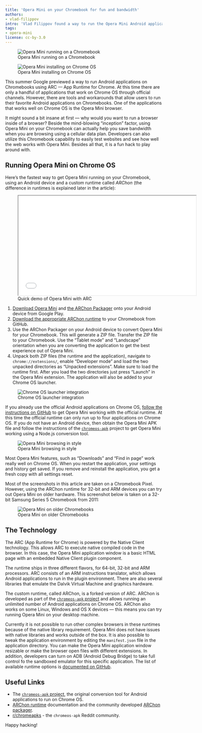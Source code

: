 ```yaml
---
title: 'Opera Mini on your Chromebook for fun and bandwidth'
authors:
- vlad-filippov
intro: 'Vlad Filippov found a way to run the Opera Mini Android application on Chrome OS.'
tags:
- opera-mini
license: cc-by-3.0
---
```


<figure class="figure">
	<img src="{{ page.id }}/great-success.jpg" alt="Opera Mini running on a Chromebook" class="figure__media">
	<figcaption class="figure__caption">Opera Mini running on a Chromebook</figcaption>
</figure>

<figure class="figure figure--right">
	<img src="{{ page.id }}/installing.jpg" alt="Opera Mini installing on Chrome OS" class="figure__media">
	<figcaption class="figure__caption">Opera Mini installing on Chrome OS</figcaption>
</figure>

This summer Google previewed a way to run Android applications on Chromebooks using ARC — App Runtime for Chrome. At this time there are only a handful of applications that work on Chrome OS through official channels. However, there are tools and workarounds that allow users to run their favorite Android applications on Chromebooks. One of the applications that works well on Chrome OS is the Opera Mini browser.

It might sound a bit insane at first — why would you want to run a browser inside of a browser? Beside the mind-blowing “inception” factor, using Opera Mini on your Chromebook can actually help you save bandwidth when you are browsing using a cellular data plan. Developers can also utilize this Chromebook capability to easily test websites and see how well the web works with Opera Mini. Besides all that, it is a fun hack to play around with.

## Running Opera Mini on Chrome OS

Here’s the fastest way to get Opera Mini running on your Chromebook, using an Android device and a custom runtime called _ARChon_ (the difference in runtimes is explained later in the article):

<figure class="figure">
	<iframe src="//www.youtube.com/embed/FA2UDyTB7lI" width="570" height="320" allowfullscreen class="figure__media"></iframe>
	<figcaption class="figure__caption">Quick demo of Opera Mini with ARC</figcaption>
</figure>

1. [Download Opera Mini](https://play.google.com/store/apps/details?id=com.opera.mini.android&hl=en) and [the ARChon Packager](https://play.google.com/store/apps/details?id=me.bpear.archonpackager&hl=en) onto your Android device from Google Play.
2. [Download the appropriate ARChon runtime](https://github.com/vladikoff/chromeos-apk/blob/master/archon.md#instructions) to your Chromebook from GitHub.
3. Use the ARChon Packager on your Android device to convert Opera Mini for your Chromebook. This will generate a ZIP file. Transfer the ZIP file to your Chromebook. Use the “Tablet mode” and “Landscape” orientation when you are converting the application to get the best experience out of Opera Mini.
4. Unpack both ZIP files (the runtime and the application), navigate to
 `chrome://extensions/`, enable “Developer mode” and load the two unpacked directories as “Unpacked extensions”. Make sure to load the runtime first. After you load the two directories just press “Launch” in the Opera Mini extension. The application will also be added to your Chrome OS launcher.

<figure class="figure">
	<img src="{{ page.id }}/chrome-os-launcher.jpg" alt="Chrome OS launcher integration" class="figure__media">
	<figcaption class="figure__caption">Chrome OS launcher integration</figcaption>
</figure>

If you already use the official Android applications on Chrome OS, [follow the instructions on GitHub](https://github.com/vladikoff/chromeos-apk#setup-for-chrome-os--app-conversion) to get Opera Mini working with the official runtime. At this time the official runtime can only run up to four applications on Chrome OS. If you do not have an Android device, then obtain the Opera Mini APK file and follow the instructions of the [`chromeos-apk`](https://github.com/vladikoff/chromeos-apk) project to get Opera Mini working using a Node.js conversion tool.

<figure class="figure">
	<img src="{{ page.id }}/opera-mini-web-page.jpg" alt="Opera Mini browsing in style" class="figure__media">
	<figcaption class="figure__caption">Opera Mini browsing in style</figcaption>
</figure>

Most Opera Mini features, such as “Downloads” and “Find in page” work really well on Chrome OS. When you restart the application, your settings and history get saved. If you remove and reinstall the application, you get a fresh copy with all settings reset.

Most of the screenshots in this article are taken on a Chromebook Pixel. However, using the ARChon runtime for 32-bit and ARM devices you can try out Opera Mini on older hardware. This screenshot below is taken on a 32-bit Samsung Series 5 Chromebook from 2011:

<figure class="figure">
	<img src="{{ page.id }}/old-hardware.jpg" alt="Opera Mini on older Chromebooks" class="figure__media">
	<figcaption class="figure__caption">Opera Mini on older Chromebooks</figcaption>
</figure>

## The Technology

The ARC (App Runtime for Chrome) is powered by the Native Client technology. This allows ARC to execute native compiled code in the browser. In this case, the Opera Mini application window is a basic HTML page with an embedded Native Client plugin component.

The runtime ships in three different flavors, for 64-bit, 32-bit and ARM processors. ARC consists of an ARM instructions translator, which allows Android applications to run in the plugin environment. There are also several libraries that emulate the Dalvik Virtual Machine and graphics hardware.

The custom runtime, called ARChon, is a forked version of ARC. ARChon is developed as part of the [`chromeos-apk` project](https://github.com/vladikoff/chromeos-apk/blob/master/archon.md) and allows running an unlimited number of Android applications on Chrome OS. ARChon also works on some Linux, Windows and OS X devices — this means you can try running Opera Mini on your desktop machine.

Currently it is not possible to run other complex browsers in these runtimes because of the native library requirement. Opera Mini does not have issues with native libraries and works outside of the box. It is also possible to tweak the application environment by editing the `manifest.json` file in the application directory. You can make the Opera Mini application window resizable or make the browser open files with different extensions. In addition, developers can turn on ADB (Android Debug Bridge) to take full control fo the sandboxed emulator for this specific application. The list of available runtime options is [documented on GitHub](https://github.com/vladikoff/chromeos-apk/blob/master/manifest.md).

## Useful Links

- The [`chromeos-apk` project](https://github.com/vladikoff/chromeos-apk/blob/master/archon.md), the original conversion tool for Android applications to run on Chrome OS.
- [ARChon runtime](https://github.com/vladikoff/chromeos-apk/blob/master/archon.md) documentation and the community developed [ARChon packager](https://play.google.com/store/apps/details?id=me.bpear.archonpackager&hl=en).
- [r/chromeapks](http://www.reddit.com/r/chromeapks) - the `chromeos-apk` Reddit community.

Happy hacking!
